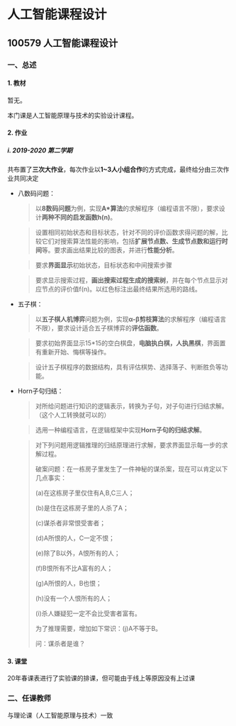 # 人工智能课程设计

## 100579 人工智能课程设计

### 一、总述

#### 1. 教材

暂无。

本门课是人工智能原理与技术的实验设计课程。

#### 2. 作业

##### i. 2019-2020 第二学期

共布置了**三次大作业**，每次作业以**1~3人小组合作**的方式完成，最终给分由三次作业共同决定

- 八数码问题：

  > 以**8数码问题**为例，实现**A*算法**的求解程序（编程语言不限），要求设计**两种不同的启发函数h(n)**。

  > 设置相同初始状态和目标状态，针对不同的评价函数求得问题的解，比较它们对搜索算法性能的影响，包括**扩展节点数、生成节点数和运行时间**等。要求画出结果比较的图表，并进行**性能分析**。

  > 要求**界面显示**初始状态，目标状态和中间搜索步骤

  > 要求显示搜索过程，**画出搜索过程生成的搜索树**，并在每个节点显示对应节点的评价值f(n)。以红色标注出最终结果所选用的路线。

- 五子棋：

  > 以**五子棋人机博弈**问题为例，实现**α-β剪枝算法**的求解程序（编程语言不限），要求设计适合五子棋博弈的**评估函数**。

  > 要求初始界面显示15*15的空白棋盘，**电脑执白棋，人执黑棋**，界面置有重新开始、悔棋等操作。

  > 设计五子棋程序的数据结构，具有评估棋势、选择落子、判断胜负等功能。

- Horn子句归结：

  > 对所给问题进行知识的逻辑表示，转换为子句，对子句进行归结求解。（这个人工转换就可以的）

  > 选用一种编程语言，在逻辑框架中实现**Horn子句的归结求解**。

  > 对下列问题用逻辑推理的归结原理进行求解，要求界面显示每一步的求解过程。 
  >
  > 破案问题：在一栋房子里发生了一件神秘的谋杀案，现在可以肯定以下几点事实：
  >
  > (a)在这栋房子里仅住有A,B,C三人；
  >
  > (b)是住在这栋房子里的人杀了A；
  >
  > (c)谋杀者非常恨受害者； 
  >
  > (d)A所恨的人，C一定不恨； 
  >
  > (e)除了B以外，A恨所有的人； 
  >
  > (f)B恨所有不比A富有的人； 
  >
  > (g)A所恨的人，B也恨； 
  >
  > (h)没有一个人恨所有的人； 
  >
  > (i)杀人嫌疑犯一定不会比受害者富有。 
  >
  > 为了推理需要，增加如下常识：(j)A不等于B。
  >
  > 问：谋杀者是谁？



#### 3. 课堂

20年春课表进行了实验课的排课，但可能由于线上等原因没有上过课

### 二、任课教师

与理论课（人工智能原理与技术）一致

